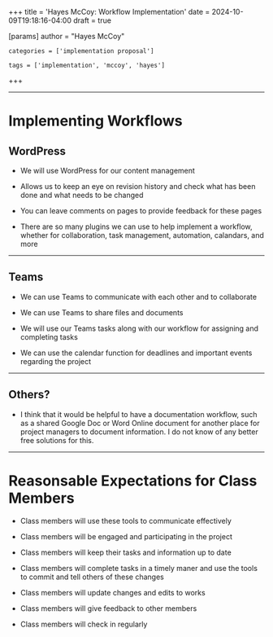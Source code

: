 +++
title = 'Hayes McCoy: Workflow Implementation'
date = 2024-10-09T19:18:16-04:00
draft = true


[params]
	author = "Hayes McCoy"
	
	categories = ['implementation proposal']

	tags = ['implementation', 'mccoy', 'hayes']

+++

---

# Implementing Workflows

## WordPress

- We will use WordPress for our content management

- Allows us to keep an eye on revision history and check what has been done and what needs
to be changed

- You can leave comments on pages to provide feedback for these pages

- There are so many plugins we can use to help implement a workflow, whether for collaboration, task management, automation, calandars, and 
more

---

## Teams

- We can use Teams to communicate with each other and to collaborate

- We can use Teams to share files and documents

- We will use our Teams tasks along with our workflow for assigning and completing tasks

- We can use the calendar function for deadlines and important events regarding the project

---

## Others?

- I think that it would be helpful to have a documentation workflow, such as a shared Google Doc or Word Online document for another place for project managers
to document information. I do not know of any better free solutions for this. 

---

# Reasonsable Expectations for Class Members

- Class members will use these tools to communicate effectively

- Class members will be engaged and participating in the project

- Class members will keep their tasks and information up to date

- Class members will complete tasks in a timely maner and use the tools to commit
and tell others of these changes

- Class members will update changes and edits to works

- Class members will give feedback to other members

- Class members will check in regularly